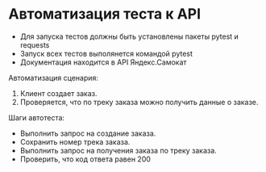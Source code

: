 # Автоматизация теста к API

- Для запуска тестов должны быть установлены пакеты pytest и requests
- Запуск всех тестов выполянется командой pytest
- Документация находится в API Яндекс.Самокат

Автоматизация сценария:
1. Клиент создает заказ.
2. Проверяется, что по треку заказа можно получить данные о заказе.

Шаги автотеста:

 - Выполнить запрос на создание заказа.
 -  Сохранить номер трека заказа.
 -  Выполнить запрос на получения заказа по треку заказа.
 -  Проверить, что код ответа равен 200


